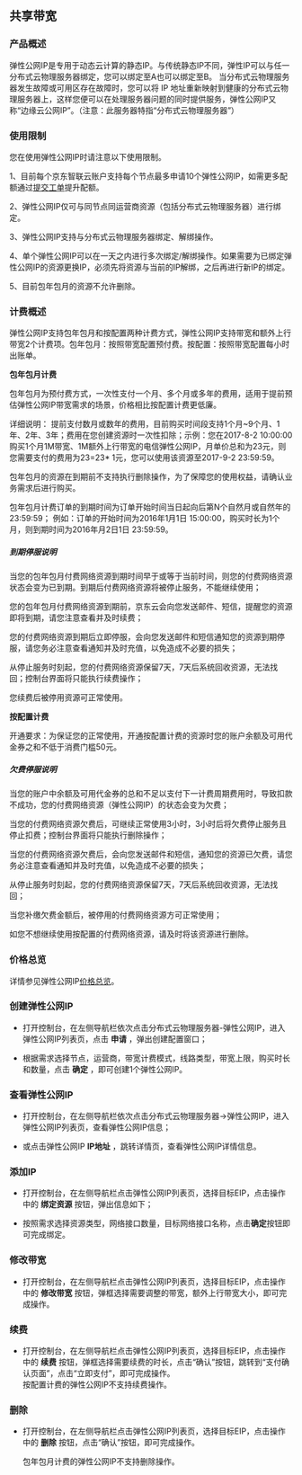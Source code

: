 ## 共享带宽

### 产品概述

弹性公网IP是专用于动态云计算的静态IP。与传统静态IP不同，弹性IP可以与任一分布式云物理服务器绑定，您可以绑定至A也可以绑定至B。 当分布式云物理服务器发生故障或可用区存在故障时，您可以将 IP 地址重新映射到健康的分布式云物理服务器上，这样您便可以在处理服务器问题的同时提供服务，弹性公网IP又称“边缘云公网IP”。（注意：此服务器特指“分布式云物理服务器”）

### 使用限制

您在使用弹性公网IP时请注意以下使用限制。

1、目前每个京东智联云账户支持每个节点最多申请10个弹性公网IP，如需更多配额通过[提交工单](https://ticket.jdcloud.com/applyorder/submit)提升配额。<br/>

2、弹性公网IP仅可与同节点同运营商资源（包括分布式云物理服务器）进行绑定。<br/>

3、弹性公网IP支持与分布式云物理服务器绑定、解绑操作。<br/>

4、单个弹性公网IP可以在一天之内进行多次绑定/解绑操作。如果需要为已绑定弹性公网IP的资源更换IP，必须先将资源与当前的IP解绑，之后再进行新IP的绑定。<br/>

5、目前包年包月的资源不允许删除。<br/>

### 计费概述

弹性公网IP支持包年包月和按配置两种计费方式，弹性公网IP支持带宽和额外上行带宽2个计费项。包年包月：按照带宽配置预付费。按配置：按照带宽配置每小时出账单。

**包年包月计费**

包年包月为预付费方式，一次性支付一个月、多个月或多年的费用，适用于提前预估弹性公网IP带宽需求的场景，价格相比按配置计费更低廉。

详细说明：
提前支付数月或数年的费用，目前购买时间段支持1个月~9个月、1年、2年、3年；费用在您创建资源时一次性扣除；示例：您在2017-8-2 10:00:00购买1个月1M带宽、1M额外上行带宽的电信弹性公网IP，月单价总和为23元，则您需要支付的费用为23=23* 1元，您可以使用该资源至2017-9-2 23:59:59。

包年包月的资源在到期前不支持执行删除操作，为了保障您的使用权益，请确认业务需求后进行购买。

包年包月计费订单的到期时间为订单开始时间当日起向后第N个自然月或自然年的23:59:59； 例如：订单的开始时间为2016年1月1日 15:00:00，购买时长为1个月，则到期时间为2016年月2日1日 23:59:59。

##### 到期停服说明

当您的包年包月付费网络资源到期时间早于或等于当前时间，则您的付费网络资源状态会变为已到期。到期后付费网络资源将被停止服务，不能继续使用；

您的包年包月付费网络资源到期前，京东云会向您发送邮件、短信，提醒您的资源即将到期，请您注意查看并及时续费；

您的付费网络资源到期后立即停服，会向您发送邮件和短信通知您的资源到期停服，请您务必注意查看通知并及时充值，以免造成不必要的损失；

从停止服务时刻起，您的付费网络资源保留7天，7天后系统回收资源，无法找回；控制台界面将只能执行续费操作；

您续费后被停用资源可正常使用。

**按配置计费**

开通要求：为保证您的正常使用，开通按配置计费的资源时您的账户余额及可用代金券之和不低于消费门槛50元。

##### 欠费停服说明

当您的账户中余额及可用代金券的总和不足以支付下一计费周期费用时，导致扣款不成功，您的付费网络资源（弹性公网IP）的状态会变为欠费；

当您的付费网络资源欠费后，可继续正常使用3小时，3小时后将欠费停止服务且停止扣费；控制台界面将只能执行删除操作；

当您的付费网络资源欠费后，会向您发送邮件和短信，通知您的资源已欠费，请您务必注意查看通知并及时充值，以免造成不必要的损失；

从停止服务时刻起，您的付费网络资源保留7天，7天后系统回收资源，无法找回；

当您补缴欠费金额后，被停用的付费网络资源方可正常使用；

如您不想继续使用按配置的付费网络资源，请及时将该资源进行删除。

### 价格总览

详情参见弹性公网IP[价格总览](../../Pricing/Price-Overview.md)。

### 创建弹性公网IP

- 打开控制台，在左侧导航栏依次点击分布式云物理服务器-弹性公网IP，进入弹性公网IP列表页，点击 **申请** ，弹出创建配置窗口；<br/>

- 根据需求选择节点，运营商，带宽计费模式，线路类型，带宽上限，购买时长和数量，点击 **确定** ，即可创建1个弹性公网IP。<br/>

### 查看弹性公网IP

- 打开控制台，在左侧导航栏依次点击分布式云物理服务器->弹性公网IP，进入弹性公网IP列表页，查看弹性公网IP信息；<br/>

- 或点击弹性公网IP **IP地址** ，跳转详情页，查看弹性公网IP详情信息。<br/>


### 添加IP

- 打开控制台，在左侧导航栏点击弹性公网IP列表页，选择目标EIP，点击操作中的 **绑定资源** 按钮，弹出信息如下；<br/>

- 按照需求选择资源类型，网络接口数量，目标网络接口名称，点击**确定**按钮即可完成绑定。


### 修改带宽

- 打开控制台，在左侧导航栏点击弹性公网IP列表页，选择目标EIP，点击操作中的 **修改带宽** 按钮，弹框选择需要调整的带宽，额外上行带宽大小，即可完成操作。<br/>

### 续费

- 打开控制台，在左侧导航栏点击弹性公网IP列表页，选择目标EIP，点击操作中的 **续费** 按钮，弹框选择需要续费的时长，点击“确认”按钮，跳转到“支付确认页面”，点击“立即支付”，即可完成操作。<br/>
按配置计费的弹性公网IP不支持续费操作。

### 删除

- 打开控制台，在左侧导航栏点击弹性公网IP列表页，选择目标EIP，点击操作中的 **删除** 按钮，点击“确认”按钮，即可完成操作。<br/>

  包年包月计费的弹性公网IP不支持删除操作。
